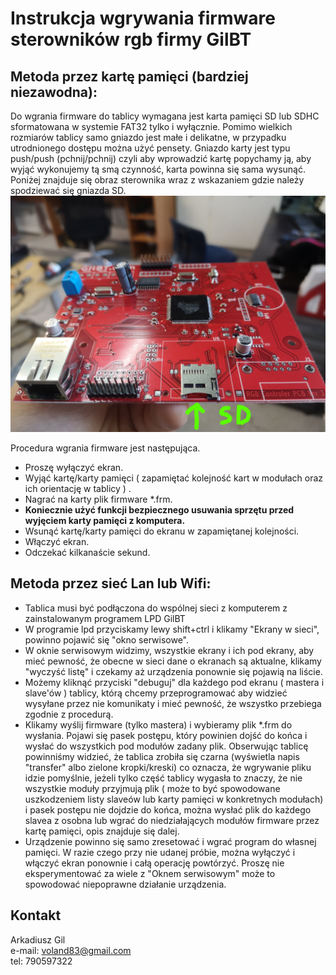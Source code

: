 # Instrukcja wgrywania firmware sterowników rgb firmy GilBT

## Metoda przez kartę pamięci (bardziej niezawodna):
Do wgrania firmware do tablicy wymagana jest karta pamięci SD lub SDHC sformatowana w systemie FAT32 tylko i wyłącznie. Pomimo wielkich rozmiarów tablicy samo gniazdo jest małe i delikatne, w przypadku utrodnionego dostępu można użyć pensety. Gniazdo karty jest typu push/push (pchnij/pchnij) czyli aby wprowadzić kartę popychamy ją, aby wyjąć wykonujemy tą smą czynność, karta powinna się sama wysunąć. Poniżej znajduje się obraz sterownika wraz z wskazaniem gdzie należy spodziewać się gniazda SD.
![rgb_controler.jpg](rgb_controler.jpg)

Procedura wgrania firmware jest następująca.  
- Proszę wyłączyć ekran.
- Wyjąć kartę/karty pamięci ( zapamiętać kolejność kart w modułach oraz ich orientację w tablicy ) .
- Nagrać na karty plik firmware *.frm.
- **Koniecznie użyć funkcji bezpiecznego usuwania sprzętu przed wyjęciem karty pamięci z komputera.**
- Wsunąć kartę/karty pamięci do ekranu w zapamiętanej kolejności.
- Włączyć ekran.
- Odczekać kilkanaście sekund.

## Metoda przez sieć Lan lub Wifi:

- Tablica musi być podłączona do wspólnej sieci z komputerem z zainstalowanym programem LPD GilBT
- W programie lpd przyciskamy lewy shift+ctrl i klikamy "Ekrany w sieci", powinno pojawić się "okno serwisowe".
- W oknie serwisowym widzimy, wszystkie ekrany i ich pod ekrany, aby mieć pewność, że obecne w sieci dane o ekranach są aktualne, klikamy "wyczyść listę" i czekamy aż urządzenia ponownie się pojawią na liście. 
- Możemy kliknąć przyciski "debuguj" dla każdego pod ekranu ( mastera i slave'ów ) tablicy, którą chcemy przeprogramować aby widzieć wysyłane przez nie komunikaty i mieć pewność, że wszystko przebiega zgodnie z procedurą.
- Klikamy wyślij firmware (tylko mastera) i wybieramy plik *.frm do wysłania. Pojawi się pasek postępu, który powinien dojść do końca i wysłać do wszystkich pod modułów zadany plik. Obserwując tablicę powinniśmy widzieć, że tablica zrobiła się czarna (wyświetla napis "transfer" albo zielone kropki/kreski) co oznacza, że wgrywanie pliku idzie pomyślnie, jeżeli tylko część tablicy wygasła to znaczy, że nie wszystkie moduły przyjmują plik ( może to być spowodowane uszkodzeniem listy slaveów lub karty pamięci w konkretnych modułach) i pasek postępu nie dojdzie do końca, można wysłać plik do każdego slavea z osobna lub wgrać do niedziałających modułów firmware przez kartę pamięci, opis znajduje się dalej. 
- Urządzenie powinno się samo zresetować i wgrać program do własnej pamięci.
W razie czego przy nie udanej próbie, można wyłączyć i włączyć ekran ponownie i całą operację powtórzyć.
Proszę nie eksperymentować za wiele z "Oknem serwisowym" może to spowodować niepoprawne działanie urządzenia.

## Kontakt

Arkadiusz Gil  
e-mail: voland83@gmail.com  
tel: 790597322  
